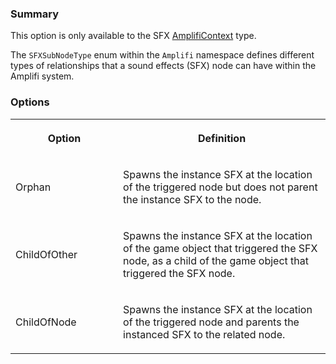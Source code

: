 ### Summary

This option is only available to the SFX [AmplifiContext](Amplifi.AmplifiContext_29097985.md) type.

The `SFXSubNodeType` enum within the `Amplifi` namespace defines different types of relationships that a sound effects (SFX) node can have within the Amplifi system.

### Options

<table data-table-width="760" data-layout="default" data-local-id="7dea2fae-7afd-462d-bf9b-7ee1577014ef" class="confluenceTable"><colgroup><col style="width: 221.0px;"><col style="width: 538.0px;"></colgroup><tbody><tr><th class="confluenceTh"><p><strong>Option</strong></p></th><th class="confluenceTh"><p><strong>Definition</strong></p></th></tr><tr><td class="confluenceTd"><p>Orphan</p></td><td class="confluenceTd"><p>Spawns the instance SFX at the location of the triggered node but does not parent the instance SFX to the node.</p></td></tr><tr><td class="confluenceTd"><p>ChildOfOther</p></td><td class="confluenceTd"><p>Spawns the instance SFX at the location of the game object that triggered the SFX node, as a child of the game object that triggered the SFX node.</p></td></tr><tr><td class="confluenceTd"><p>ChildOfNode</p></td><td class="confluenceTd"><p>Spawns the instance SFX at the location of the triggered node and parents the instanced SFX to the related node.</p></td></tr></tbody></table>